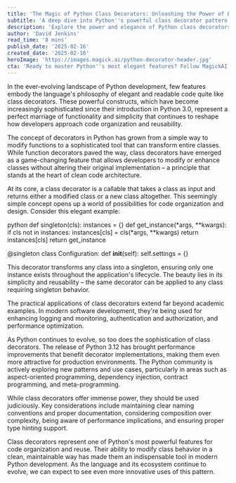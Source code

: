 ```yaml
---
title: 'The Magic of Python Class Decorators: Unleashing the Power of Elegant Code Design'
subtitle: 'A deep dive into Python''s powerful class decorator pattern and its modern applications'
description: 'Explore the power and elegance of Python class decorators, from basic implementations to advanced patterns. Learn how these versatile tools are reshaping modern Python development through practical examples and best practices.'
author: 'David Jenkins'
read_time: '8 mins'
publish_date: '2025-02-16'
created_date: '2025-02-16'
heroImage: 'https://images.magick.ai/python-decorator-header.jpg'
cta: 'Ready to master Python''s most elegant features? Follow MagickAI on LinkedIn for regular insights into advanced programming techniques and best practices that will transform your development workflow.'
---
```


In the ever-evolving landscape of Python development, few features embody the language's philosophy of elegant and readable code quite like class decorators. These powerful constructs, which have become increasingly sophisticated since their introduction in Python 3.0, represent a perfect marriage of functionality and simplicity that continues to reshape how developers approach code organization and reusability.

The concept of decorators in Python has grown from a simple way to modify functions to a sophisticated tool that can transform entire classes. While function decorators paved the way, class decorators have emerged as a game-changing feature that allows developers to modify or enhance classes without altering their original implementation – a principle that stands at the heart of clean code architecture.

At its core, a class decorator is a callable that takes a class as input and returns either a modified class or a new class altogether. This seemingly simple concept opens up a world of possibilities for code organization and design. Consider this elegant example:

python
def singleton(cls):
    instances = {}
    def get_instance(*args, **kwargs):
        if cls not in instances:
            instances[cls] = cls(*args, **kwargs)
        return instances[cls]
    return get_instance

@singleton
class Configuration:
    def __init__(self):
        self.settings = {}


This decorator transforms any class into a singleton, ensuring only one instance exists throughout the application's lifecycle. The beauty lies in its simplicity and reusability – the same decorator can be applied to any class requiring singleton behavior.

The practical applications of class decorators extend far beyond academic examples. In modern software development, they're being used for enhancing logging and monitoring, authentication and authorization, and performance optimization.

As Python continues to evolve, so too does the sophistication of class decorators. The release of Python 3.12 has brought performance improvements that benefit decorator implementations, making them even more attractive for production environments. The Python community is actively exploring new patterns and use cases, particularly in areas such as aspect-oriented programming, dependency injection, contract programming, and meta-programming.

While class decorators offer immense power, they should be used judiciously. Key considerations include maintaining clear naming conventions and proper documentation, considering composition over complexity, being aware of performance implications, and ensuring proper type hinting support.

Class decorators represent one of Python's most powerful features for code organization and reuse. Their ability to modify class behavior in a clean, maintainable way has made them an indispensable tool in modern Python development. As the language and its ecosystem continue to evolve, we can expect to see even more innovative uses of this pattern.